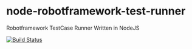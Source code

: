 # node-robotframework-test-runner
Robotframework TestCase Runner Written in NodeJS

[![Build Status](https://travis-ci.org/samick17/node-robotframework-test-runner.svg?branch=master)](https://travis-ci.org/samick17/node-robotframework-test-runner)
